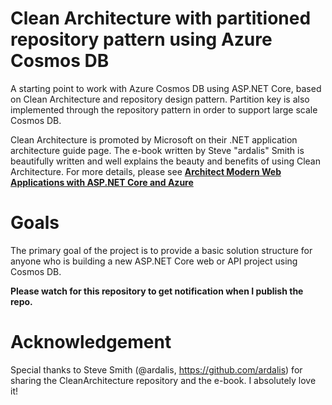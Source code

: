 # Clean Architecture with partitioned repository pattern using Azure Cosmos DB
A starting point to work with Azure Cosmos DB using ASP.NET Core, based on Clean Architecture and repository design pattern. Partition key is also implemented through the repository pattern in order to support large scale Cosmos DB.

Clean Architecture is promoted by Microsoft on their .NET application architecture guide page. The e-book written by Steve "ardalis" Smith is beautifully written and well explains the beauty and benefits of using Clean Architecture. For more details, please see [**Architect Modern Web Applications with ASP.NET Core and Azure**](https://docs.microsoft.com/en-us/dotnet/architecture/modern-web-apps-azure/)

# Goals
The primary goal of the project is to provide a basic solution structure for anyone who is building a new ASP.NET Core web or API project using Cosmos DB.

**Please watch for this repository to get notification when I publish the repo.**

# Acknowledgement
Special thanks to Steve Smith (@ardalis, https://github.com/ardalis) for sharing the CleanArchitecture repository and the e-book. I absolutely love it!


